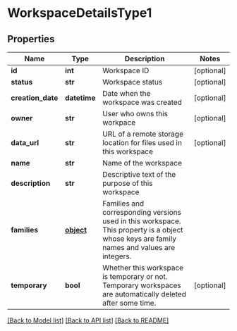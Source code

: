 # WorkspaceDetailsType1

## Properties
Name | Type | Description | Notes
------------ | ------------- | ------------- | -------------
**id** | **int** | Workspace ID | [optional] 
**status** | **str** | Workspace status | [optional] 
**creation_date** | **datetime** | Date when the workspace was created | [optional] 
**owner** | **str** | User who owns this workpace | [optional] 
**data_url** | **str** | URL of a remote storage location for files used in this workspace | [optional] 
**name** | **str** | Name of the workspace | 
**description** | **str** | Descriptive text of the purpose of this workspace | 
**families** | [**object**](.md) | Families and corresponding versions used in this workspace. This property is a object whose keys are family names and values are integers. | 
**temporary** | **bool** | Whether this workspace is temporary or not. Temporary workspaces are automatically deleted after some time. | [optional] 

[[Back to Model list]](../README.md#documentation-for-models) [[Back to API list]](../README.md#documentation-for-api-endpoints) [[Back to README]](../README.md)



